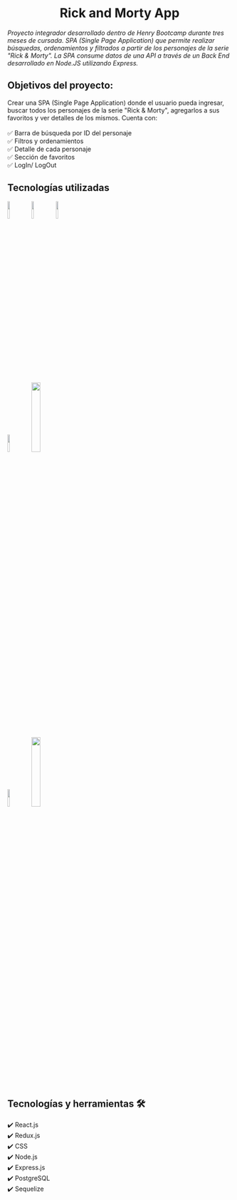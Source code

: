<h1 align="center"> Rick and Morty App </h1>

_Proyecto integrador desarrollado dentro de Henry Bootcamp durante tres meses de cursada. SPA (Single Page Application) que permite realizar búsquedas, ordenamientos y filtrados a partir de los personajes de la serie "Rick & Morty". La SPA consume datos de una API a través de un Back End desarrollado en Node.JS utilizando Express._

## Objetivos del proyecto:

Crear una SPA (Single Page Application) donde el usuario pueda ingresar, buscar todos los personajes de la serie "Rick & Morty", agregarlos a sus favoritos y ver detalles de los mismos. Cuenta con: <br /> <br />
✅ Barra de búsqueda por ID del personaje <br />
✅ Filtros y ordenamientos <br />
✅ Detalle de cada personaje <br />
✅ Sección de favoritos <br />
✅ LogIn/ LogOut

## Tecnologías utilizadas

<code><img width="10%" src="https://th.bing.com/th/id/R.f81a6f373c244b1f70f4b7402b5ab372?rik=rbXh4ieLuKt%2bmA&riu=http%3a%2f%2flogos-download.com%2fwp-content%2fuploads%2f2016%2f09%2fReact_logo_logotype_emblem.png&ehk=QhGOkKcUKCU7FBQgHOajOiJqJBACUTD2Ni6LsfqzCEA%3d&risl=&pid=ImgRaw&r=0"></code>
<code><img width="10%" src="https://th.bing.com/th/id/R.edf018af5e9fa4dce24d38e24b9ec828?rik=1AI6o1Z0SVc6hQ&pid=ImgRaw&r=0"></code>
<code><img width="10%" src="https://cdn.freebiesupply.com/logos/large/2x/css-3-logo-png-transparent.png"></code>
<br /> <br />
<code><img width="10%" src="https://cdn.iconscout.com/icon/free/png-512/node-js-1174925.png"></code>
<code><img width="20%" src="https://buttercms.com/static/images/tech_banners/ExpressJS.png"></code>
<br /> <br />
<code><img width="10%" src="https://th.bing.com/th/id/OIP.IEgGsRwougUKXE26RKJVagHaHo?pid=ImgDet&rs=1"></code>
<code><img width="20%" src="https://polidog.jp/images/sequelize.png"></code>
<br />

## Tecnologías y herramientas 🛠️

✔️ React.js<br />
✔️ Redux.js<br />
✔️ CSS<br />
✔️ Node.js<br />
✔️ Express.js<br />
✔️ PostgreSQL<br />
✔️ Sequelize
